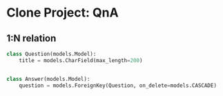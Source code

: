 # Clone Project: QnA

## 1:N relation

```python
class Question(models.Model):
    title = models.CharField(max_length=200)


class Answer(models.Model):
    question = models.ForeignKey(Question, on_delete=models.CASCADE)
```
